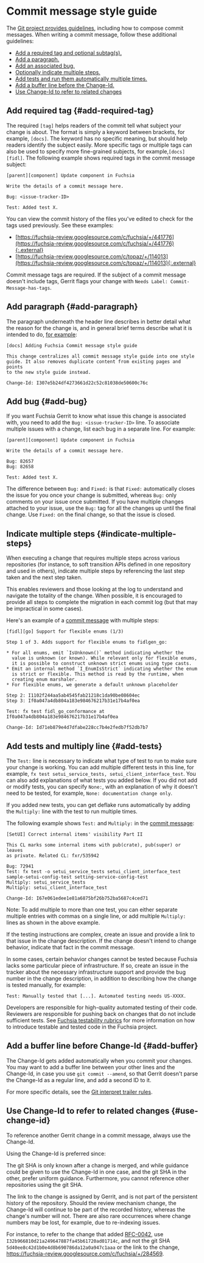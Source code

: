 # Commit message style guide

The [Git project provides guidelines](https://git-scm.com/book/en/v2/Distributed-Git-Contributing-to-a-Project),
including how to compose commit messages.
When writing a commit message, follow these additional guidelines:

+   [Add a required tag and optional subtag(s).](#add-required-tag)
+   [Add a paragraph.](#add-paragraph)
+   [Add an associated bug.](#add-bug)
+   [Optionally indicate multiple steps.](#indicate-multiple-steps)
+   [Add tests and run them automatically multiple times.](#add-tests)
+   [Add a buffer line before the Change-Id.](#add-buffer)
+   [Use Change-Id to refer to related changes](#use-change-id)

## Add required tag {#add-required-tag}

The required `[tag]` helps readers of the commit tell what subject your change is
about. The format is simply a keyword between brackets, for example, `[docs]`. The
keyword has no specific meaning, but should help readers identify the subject
easily. More specific tags or multiple tags can also be used to specify more
fine-grained subjects, for example,`[docs][fidl]`.
The following example shows required tags in the commit message subject:

```none {:.devsite-disable-click-to-copy}
[parent][component] Update component in Fuchsia

Write the details of a commit message here.

Bug: <issue-tracker-ID>

Test: Added test X.
```

You can view the commit history of the files you've edited to check for the tags
used previously. See these examples:

*   [https://fuchsia-review.googlesource.com/c/fuchsia/+/441776](https://fuchsia-review.googlesource.com/c/fuchsia/+/441776){:.external}
*   [https://fuchsia-review.googlesource.com/c/topaz/+/114013](https://fuchsia-review.googlesource.com/c/topaz/+/114013){:.external}

Commit message tags are required. If the subject of a commit message
doesn't include tags, Gerrit flags your
change with `Needs Label: Commit-Message-has-tags`.

## Add paragraph {#add-paragraph}

The paragraph underneath the header line describes in better detail what the
reason for the change is, and in general brief terms describe what it is
intended to do,
[for example](https://fuchsia-review.googlesource.com/c/fuchsia/+/569681):

```none {:.devsite-disable-click-to-copy}
[docs] Adding Fuchsia Commit message style guide

This change centralizes all commit message style guide into one style
guide. It also removes duplicate content from existing pages and points
to the new style guide instead.

Change-Id: I307e5b24df4273661d22c52c81038de50600c76c
```

## Add bug {#add-bug}

If you want Fuchsia Gerrit to know what issue this change is associated with,
you need to add the `Bug: <issue-tracker-ID>` line. To associate multiple issues
with a change, list each bug in a separate line. For example:

```none {:.devsite-disable-click-to-copy}
[parent][component] Update component in Fuchsia

Write the details of a commit message here.

Bug: 82657
Bug: 82658

Test: Added test X.
```

The difference between `Bug:` and `Fixed:` is that `Fixed:` automatically closes
the issue for you once your change is submitted, whereas `Bug:` only comments on
your issue once submitted. If you have multiple changes attached to your issue, use
the `Bug:` tag for all the changes up until the final change. Use `Fixed:` on
the final change, so that the issue is closed.

## Indicate multiple steps {#indicate-multiple-steps}

When executing a change that requires multiple steps across various repositories
(for instance, to soft transition APIs defined in one repository and used in
others), indicate multiple steps by referencing the last step taken and the next
step taken.

This enables reviewers and those looking at the log to understand and navigate
the totality of the change. When possible, it is encouraged to provide all steps
to complete the migration in each commit log (but that may be impractical in
some cases).

Here's an example of a [commit
message](https://fuchsia-review.googlesource.com/c/fuchsia/+/423314) with
multiple steps:

```none {:.devsite-disable-click-to-copy}
[fidl][go] Support for flexible enums (1/3)

Step 1 of 3. Adds support for flexible enums to fidlgen_go:

* For all enums, emit `IsUnknown()` method indicating whether the
  value is unknown (or known). While relevant only for flexible enums,
  it is possible to construct unknown strict enums using type casts.
* Emit an internal method `I_EnumIsStrict` indicating whether the enum
  is strict or flexible. This method is read by the runtime, when
  creating enum marshaler.
* For flexible enums, we generate a default unknown placeholder

Step 2: I1102f244aa5ab4545fab21218c1da90be08604ec
Step 3: If0a047a4db804a183e984676217b31e17b4af0ea

Test: fx test fidl_go_conformance at If0a047a4db804a183e984676217b31e17b4af0ea

Change-Id: Id71eb879e4d7dfabe228cc7b4e2fedb7f52db7b7
```

## Add tests and multiply line {#add-tests}

The `Test:` line is necessary to indicate what type of test to run to make sure
your change is working. You can add multiple different tests in this line, for
example, `fx test setui_service_tests, setui_client_interface_test`. You can
also add explanations of what tests you added below. If you did not add or
modify tests, you can specify `None:`, with an explanation of why it doesn't need
to be tested, for example, `None: documentation change only`.

If you added new tests, you can get deflake runs automatically by adding the
`Multiply:` line with the test to run multiple times.

The following example shows `Test:` and `Multiply:` in the [commit
message](https://fuchsia-review.googlesource.com/c/fuchsia/+/537303):

```none {:.devsite-disable-click-to-copy}
[SetUI] Correct internal items' visibility Part II

This CL marks some internal items with pub(crate), pub(super) or leaves
as private. Related CL: fxr/535942

Bug: 72941
Test: fx test -o setui_service_tests setui_client_interface_test
sample-setui-config-test setting-service-config-test
Multiply: setui_service_tests
Multiply: setui_client_interface_test

Change-Id: I67e061edee1e81a6875bf26b752ba5687c4ced71
```

Note: To add multiple to more than one test, you can either separate multiple
entries with commas on a single line, or add multiple `Multiply:` lines as shown
in the above example.

If the testing instructions are complex,
create an issue and provide a link to that issue in
the change description. If the change doesn't intend to change behavior,
indicate that fact in the commit message.

In some cases, certain behavior changes cannot be tested because Fuchsia lacks
some particular piece of infrastructure. If so, create an issue in the tracker
about the necessary infrastructure support and provide the bug number in the
change description, in addition to describing how the change is tested manually,
for example:

```none
Test: Manually tested that [...]. Automated testing needs US-XXXX.
```

Developers are responsible for high-quality automated testing of their code.
Reviewers are responsible for pushing back on changes that do not include
sufficient tests. See
[Fuchsia testability rubrics](development/testing/testability_rubric.md) for
more information on how to introduce testable and tested code in the Fuchsia
project.

## Add a buffer line before Change-Id {#add-buffer}

The Change-Id gets added automatically when you commit your changes. You may
want to add a buffer line between your other lines and the Change-Id, in case
you use `git commit --amend`, so that Gerrit doesn't parse the Change-Id as a
regular line, and add a second ID to it.

For more specific details, see the [Git interpret trailer
rules](https://git-scm.com/docs/git-interpret-trailers).

## Use Change-Id to refer to related changes {#use-change-id}

To reference another Gerrit change in a commit message,
always use the Change-Id.

Using the Change-Id is preferred since:

The git SHA is only known after a change is merged,
and while guidance could be given to use the Change-Id in one case,
and the git SHA in the other, prefer uniform guidance.
Furthermore, you cannot reference other repositories using the git SHA.

The link to the change is assigned by Gerrit,
and is not part of the persistent history of the repository.
Should the review mechanism change,
the Change-Id will continue to be part of the recorded history,
whereas the change's number will not.
There are also rare occurrences where change numbers may be lost,
for example, due to re-indexing issues.

For instance, to refer to the change that added
[RFC-0042](contribute/governance/rfcs/0042_non_nullable_types.md),
use `I32b966810d21a249647887fa45b61720ad01714c`,
and not the git SHA `5d40ee8c42d1b0e4d8b690786da12a0a947c1aaa`
or the link to the change,
https://fuchsia-review.googlesource.com/c/fuchsia/+/284569.
